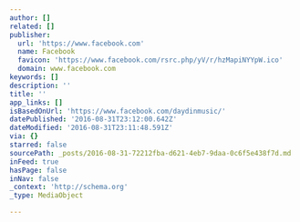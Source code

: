 ```yaml
---
author: []
related: []
publisher:
  url: 'https://www.facebook.com'
  name: Facebook
  favicon: 'https://www.facebook.com/rsrc.php/yV/r/hzMapiNYYpW.ico'
  domain: www.facebook.com
keywords: []
description: ''
title: ''
app_links: []
isBasedOnUrl: 'https://www.facebook.com/daydinmusic/'
datePublished: '2016-08-31T23:12:00.642Z'
dateModified: '2016-08-31T23:11:48.591Z'
via: {}
starred: false
sourcePath: _posts/2016-08-31-72212fba-d621-4eb7-9daa-0c6f5e438f7d.md
inFeed: true
hasPage: false
inNav: false
_context: 'http://schema.org'
_type: MediaObject

---
```

